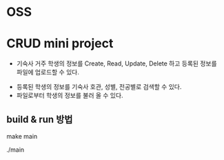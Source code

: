 # OSS
# CRUD mini project
* 기숙사 거주 학생의 정보를 Create, Read, Update, Delete 하고 등록된 정보를 파일에 업로드할 수 있다.
- 등록된 학생의 정보를 기숙사 호관, 성별, 전공별로 검색할 수 있다.
- 파일로부터 학생의 정보를 불러 올 수 있다.

## build & run 방법


  make main
  
  ./main
